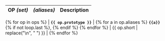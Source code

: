 <!--
make sure that the description column is long!
Pandoc uses the size of the header column to calculate the absolute column widths
(as Latex requires explict column sizes)
-->
| OP _(set)_                                    | _(aliases)_ | Description              |
|--------------------------|---------------|---------------------------------------------|
{% for op in ops %}
| **`{{ op.prototype }}`** | {% for a in op.aliases %} **`{{a}}`** {% if not loop.last %}, {% endif %} {% endfor %} | {{ op.short | replace("\n", " ") }} |
{% endfor %}
